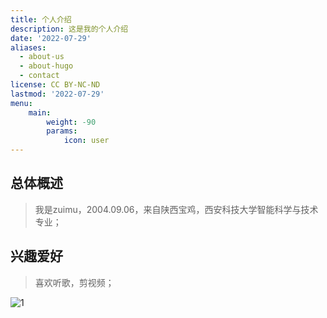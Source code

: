 ```yaml
---
title: 个人介绍
description: 这是我的个人介绍
date: '2022-07-29'
aliases:
  - about-us
  - about-hugo
  - contact
license: CC BY-NC-ND
lastmod: '2022-07-29'
menu:
    main: 
        weight: -90
        params:
            icon: user
---
```

## 总体概述
> 我是zuimu，2004.09.06，来自陕西宝鸡，西安科技大学智能科学与技术专业；

## 兴趣爱好
> 喜欢听歌，剪视频；
>



![1](D:\Desktop\hugo-theme-stack\exampleSite\content\page\about\1.jpg)
